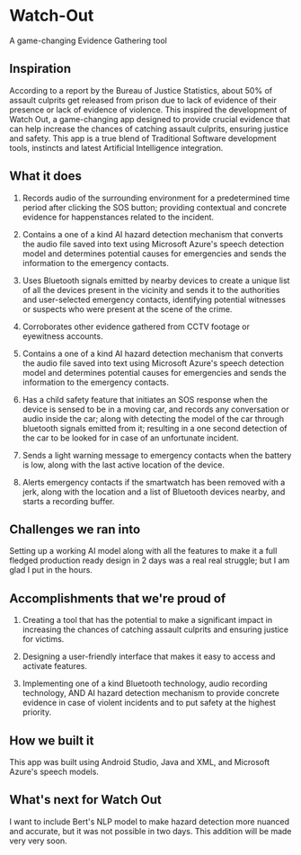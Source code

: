 # Watch-Out
A game-changing Evidence Gathering tool

## Inspiration

According to a report by the Bureau of Justice Statistics, about 50% of assault culprits get released from prison due to lack of evidence of their presence or lack of evidence of violence. This inspired the development of Watch Out, a game-changing app designed to provide crucial evidence that can help increase the chances of catching assault culprits, ensuring justice and safety. This app is a true blend of Traditional Software development tools, instincts and latest Artificial Intelligence integration.

## What it does

1) Records audio of the surrounding environment for a predetermined time period after clicking the SOS button; providing contextual and concrete evidence for happenstances related to the incident. 

2) Contains a one of a kind AI hazard detection mechanism that converts the audio file saved into text using Microsoft Azure's speech detection model and determines potential causes for emergencies and sends the information to the emergency contacts. 

3) Uses Bluetooth signals emitted by nearby devices to create a unique list of all the devices present in the vicinity and sends it to the authorities and user-selected emergency contacts, identifying potential witnesses or suspects who were present at the scene of the crime.

4) Corroborates other evidence gathered from CCTV footage or eyewitness accounts.

5) Contains a one of a kind AI hazard detection mechanism that converts the audio file saved into text using Microsoft Azure's speech detection model and determines potential causes for emergencies and sends the information to the emergency contacts. 

6) Has a child safety feature that initiates an SOS response when the device is sensed to be in a moving car, and records any conversation or audio inside the car; along with detecting the model of the car through bluetooth signals emitted from it; resulting in a one second detection of the car to be looked for in case of an unfortunate incident.

7) Sends a light warning message to emergency contacts when the battery is low, along with the last active location of the device.

8) Alerts emergency contacts if the smartwatch has been removed with a jerk, along with the location and a list of Bluetooth devices nearby, and starts a recording buffer.

## Challenges we ran into

Setting up a working AI model along with all the features to make it a full fledged production ready design in 2 days was a real real struggle; but I am glad I put in the hours. 

## Accomplishments that we're proud of

1) Creating a tool that has the potential to make a significant impact in increasing the chances of catching assault culprits and ensuring justice for victims.

2) Designing a user-friendly interface that makes it easy to access and activate features.

3) Implementing one of a kind Bluetooth technology, audio recording technology, AND AI hazard detection mechanism to provide concrete evidence in case of violent incidents and to put safety at the highest priority. 

## How we built it

This app was built using Android Studio, Java and XML, and Microsoft Azure's speech models. 

## What's next for Watch Out

I want to include Bert's NLP model to make hazard detection more nuanced and accurate, but it was not possible in two days. This addition will be made very very soon.
